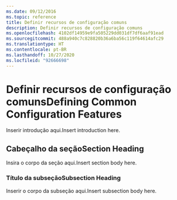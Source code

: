 ```yaml
---
ms.date: 09/12/2016
ms.topic: reference
title: Definir recursos de configuração comuns
description: Definir recursos de configuração comuns
ms.openlocfilehash: 4102df14959e9fa505229dd031df7df6aaf91ead
ms.sourcegitcommit: 488a940c7c828820b36a6ba56c119f64614afc29
ms.translationtype: HT
ms.contentlocale: pt-BR
ms.lasthandoff: 10/27/2020
ms.locfileid: "92666698"
---
```

# <a name="defining-common-configuration-features"></a><span data-ttu-id="cb5f0-103">Definir recursos de configuração comuns</span><span class="sxs-lookup"><span data-stu-id="cb5f0-103">Defining Common Configuration Features</span></span>

<span data-ttu-id="cb5f0-104">Inserir introdução aqui.</span><span class="sxs-lookup"><span data-stu-id="cb5f0-104">Insert introduction here.</span></span>

## <a name="section-heading"></a><span data-ttu-id="cb5f0-105">Cabeçalho da seção</span><span class="sxs-lookup"><span data-stu-id="cb5f0-105">Section Heading</span></span>

<span data-ttu-id="cb5f0-106">Insira o corpo da seção aqui.</span><span class="sxs-lookup"><span data-stu-id="cb5f0-106">Insert section body here.</span></span>

### <a name="subsection-heading"></a><span data-ttu-id="cb5f0-107">Título da subseção</span><span class="sxs-lookup"><span data-stu-id="cb5f0-107">Subsection Heading</span></span>

<span data-ttu-id="cb5f0-108">Inserir o corpo da subseção aqui.</span><span class="sxs-lookup"><span data-stu-id="cb5f0-108">Insert subsection body here.</span></span>
